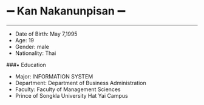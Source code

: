 
# :heavy_minus_sign: Kan Nakanunpisan :heavy_minus_sign:

-------------

-  Date of Birth: May 7,1995
-  Age: 19
-  Gender: male
-  Nationality: Thai

###:black_small_square: Education

- Major: INFORMATION SYSTEM
- Department: Department of Business Administration
- Faculty: Faculty of Management Sciences
- Prince of Songkla University Hat Yai Campus

